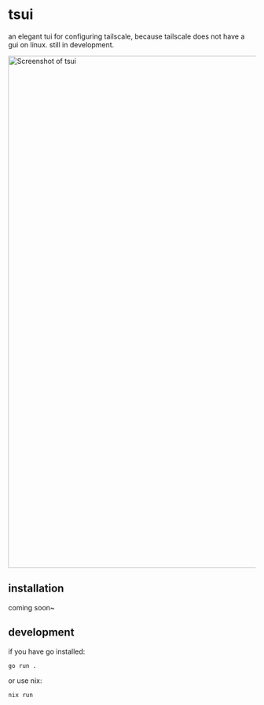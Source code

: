 # tsui

an elegant tui for configuring tailscale, because tailscale does not have a gui on linux. still in development.

<img width="1039" alt="Screenshot of tsui" src="https://github.com/user-attachments/assets/9768a858-027a-431b-a5e2-39457d508648">

## installation

coming soon~

## development

if you have go installed:

```bash
go run .
```

or use nix:

```bash
nix run
```
